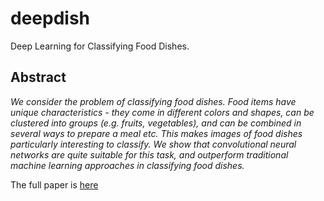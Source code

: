 # deepdish

Deep Learning for Classifying Food Dishes.

## Abstract

*We consider the problem of classifying food dishes. Food items have unique characteristics - they come in different colors and shapes, can be clustered into groups (e.g. fruits, vegetables), and can be combined in several ways to prepare a meal etc. This makes images of food dishes particularly interesting to classify. We show that convolutional neural networks are quite suitable for this task, and outperform traditional machine learning approaches in classifying food dishes.*

The full paper is [here](deepdish.pdf)
